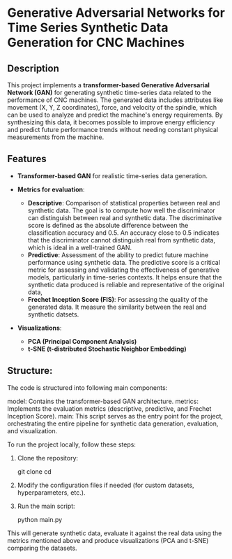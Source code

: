 # Generative Adversarial Networks for Time Series Synthetic Data Generation for CNC Machines

## Description
This project implements a **transformer-based Generative Adversarial Network (GAN)** for generating synthetic time-series data related to the performance of CNC machines. The generated data includes attributes like movement (X, Y, Z coordinates), force, and velocity of the spindle, which can be used to analyze and predict the machine's energy requirements. By synthesizing this data, it becomes possible to improve energy efficiency and predict future performance trends without needing constant physical measurements from the machine.

## Features

- **Transformer-based GAN** for realistic time-series data generation.

- **Metrics for evaluation**:
  - **Descriptive**: Comparison of statistical properties between real and synthetic data. The goal is to compute  how well the discriminator can distinguish between real and synthetic data. The discriminative score is defined as the absolute difference between the classification accuracy and 0.5. An accuracy close to 0.5 indicates that the discriminator cannot distinguish real from synthetic data, which is ideal in a well-trained GAN.
  - **Predictive**: Assessment of the ability to predict future machine performance using synthetic data. The predictive score is a critical metric for assessing and validating the effectiveness of generative models, particularly in time-series contexts. It helps ensure that the synthetic data produced is reliable and representative of the original data,
  - **Frechet Inception Score (FIS)**: For assessing the quality of the generated data. It measure the similarity between the real and synthetic datsets.

- **Visualizations**:
  - **PCA (Principal Component Analysis)**
  - **t-SNE (t-distributed Stochastic Neighbor Embedding)**

## Structure:

The code is structured into following main components:

model: Contains the transformer-based GAN architecture.
metrics: Implements the evaluation metrics (descriptive, predictive, and Frechet Inception Score).
main: This script serves as the entry point for the project, orchestrating the entire pipeline for synthetic data generation, evaluation, and visualization.


To run the project locally, follow these steps:

1. Clone the repository:
   
   git clone <repository-url>
   cd <project-folder>

2. Modify the configuration files if needed (for custom datasets, hyperparameters, etc.).

3. Run the main script:

    python main.py  


This will generate synthetic data, evaluate it against the real data using the metrics mentioned above and produce visualizations (PCA and t-SNE) comparing the datasets.

